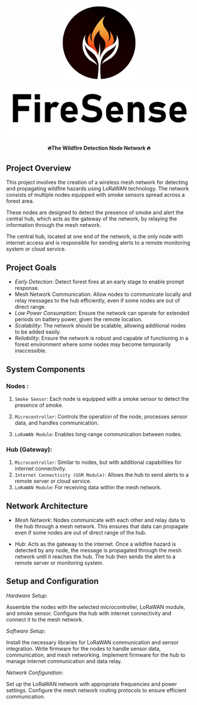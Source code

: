 <p align="center"><img src="./logo.png" width="200" /></p>

<p align="center">
    <picture>
      <source 
        srcset="./light-text.png"
        media="(prefers-color-scheme: dark)"
      />
      <img 
        src="./dark-text.png" 
        alt="Logo Text"
        width="800"
       />
    </picture>
  </p>
<h4 align="center">🔥The Wildfire Detection Node Network 🔥<h6>


## Project Overview

This project involves the creation of a wireless mesh network for detecting and propagating wildfire hazards using LoRaWAN technology. The network consists of multiple nodes equipped with smoke sensors spread across a forest area.

These nodes are designed to detect the presence of smoke and alert the central hub, which acts as the gateway of the network, by relaying the information through the mesh network.

The central hub, located at one end of the network, is the only node with internet access and is responsible for sending alerts to a remote monitoring system or cloud service.

## Project Goals
* _Early Detection_: Detect forest fires at an early stage to enable prompt response.
* Mesh Network Communication: Allow nodes to communicate locally and relay messages to the hub efficiently, even if some nodes are out of direct range.
* _Low Power Consumption_: Ensure the network can operate for extended periods on battery power, given the remote location.
* _Scalability_: The network should be scalable, allowing additional nodes to be added easily.
* _Reliability_: Ensure the network is robust and capable of functioning in a forest environment where some nodes may become temporarily inaccessible.

## System Components

### Nodes :

1. `Smoke Sensor`: Each node is equipped with a smoke sensor to detect the presence of smoke.

2. `Microcontroller`: Controls the operation of the node, processes sensor data, and handles communication.

3. `LoRaWAN Module`: Enables long-range communication between nodes.

### Hub (Gateway):

1. `Microcontroller`: Similar to nodes, but with additional capabilities for internet connectivity.
2. `Internet Connectivity (GSM Module)`: Allows the hub to send alerts to a remote server or cloud service. 
3. `LoRaWAN Module`: For receiving data within the mesh network.

## Network Architecture

* _Mesh Network_: Nodes communicate with each other and relay data to the hub through a mesh network. This ensures that data can propagate even if some nodes are out of direct range of the hub.

* _Hub_: Acts as the gateway to the internet. Once a wildfire hazard is detected by any node, the message is propagated through the mesh network until it reaches the hub. The hub then sends the alert to a remote server or monitoring system.

## Setup and Configuration
_Hardware Setup_:

Assemble the nodes with the selected microcontroller, LoRaWAN module, and smoke sensor.
Configure the hub with internet connectivity and connect it to the mesh network.


_Software Setup_:

Install the necessary libraries for LoRaWAN communication and sensor integration.
Write firmware for the nodes to handle sensor data, communication, and mesh networking.
Implement firmware for the hub to manage internet communication and data relay.

_Network Configuration_:

Set up the LoRaWAN network with appropriate frequencies and power settings.
Configure the mesh network routing protocols to ensure efficient communication.